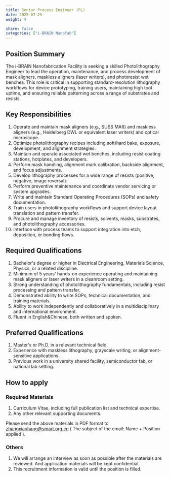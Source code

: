 ```yaml
---
title: Senior Process Engineer (PL)
date: 2025-07-25
weight: 4

share: false
categories: ["i-BRAIN Nanofab"]
---
```

<!--more-->

## Position Summary
The i-BRAIN Nanofabrication Facility is seeking a skilled Photolithography Engineer to lead the operation, maintenance, and process development of mask aligners, maskless aligners (laser writers), and photoresist wet benches. This role is critical in supporting standard-resolution lithography workflows for device prototyping, training users, maintaining high tool uptime, and ensuring reliable patterning across a range of substrates and resists.

## Key Responsibilities
1. Operate and maintain mask aligners (e.g., SUSS MA6) and maskless aligners (e.g., Heidelberg DWL or equivalent laser writers) and optical microscope.
2. Optimize photolithography recipes including soft/hard bake, exposure, development, and alignment strategies.
3. Maintain and operate associated wet benches, including resist coating stations, hotplates, and developers.
4. Perform mask handling, alignment mark calibration, backside alignment, and focus adjustments.
5. Develop lithography processes for a wide range of resists (positive, negative, image reversal).
6. Perform preventive maintenance and coordinate vendor servicing or system upgrades.
7. Write and maintain Standard Operating Procedures (SOPs) and safety documentation.
8. Train users in photolithography workflows and support device layout translation and pattern transfer.
9. Procure and manage inventory of resists, solvents, masks, substrates, and photolithography accessories.
10. Interface with process teams to support integration into etch, deposition, or bonding flows.

## Required Qualifications
1. Bachelor's degree or higher in Electrical Engineering, Materials Science, Physics, or a related discipline.
2. Minimum of 5 years' hands-on experience operating and maintaining mask aligners or laser writers in a cleanroom setting.
3. Strong understanding of photolithography fundamentals, including resist processing and pattern transfer.
4. Demonstrated ability to write SOPs, technical documentation, and training materials.
5. Ability to work independently and collaboratively in a multidisciplinary and international environment.
6. Fluent in English&Chinese, both written and spoken.

## Preferred Qualifications
1. Master's or Ph.D. in a relevant technical field.
2. Experience with maskless lithography, grayscale writing, or alignment-sensitive applications.
3. Previous work in a university shared facility, semiconductor fab, or national lab setting.

## How to apply

### Required Materials
1. Curriculum Vitae, including full publication list and technical expertise.
2. Any other relevant supporting documents.

Please send the above materials in PDF format to zhangxiaohang@smart.org.cn
( The subject of the email: Name + Position applied ).

### Others
1. We will arrange an interview as soon as possible after the materials are reviewed. And application materials will be kept confidential.
2. This recruitment information is valid until the position is filled.